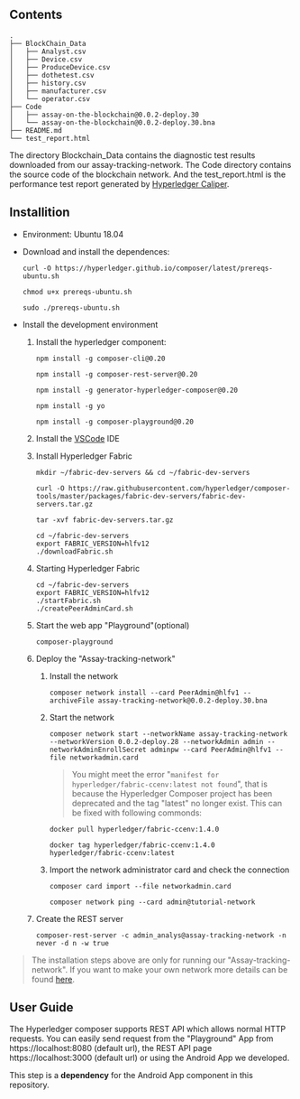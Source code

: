 ## Contents

```
.
├── BlockChain_Data
│   ├── Analyst.csv
│   ├── Device.csv
│   ├── ProduceDevice.csv
│   ├── dothetest.csv
│   ├── history.csv
│   ├── manufacturer.csv
│   └── operator.csv
├── Code
│   ├── assay-on-the-blockchain@0.0.2-deploy.30
│   └── assay-on-the-blockchain@0.0.2-deploy.30.bna
├── README.md
└── test_report.html

```

The directory Blockchain_Data contains the diagnostic test results downloaded from our assay-tracking-network. The Code directory contains the source code of the blockchain network. And the test_report.html is the performance test report generated by [Hyperledger Caliper](https://github.com/hyperledger/caliper).

## Installition
  * Environment: Ubuntu 18.04

* Download and install the dependences:
  ```
  curl -O https://hyperledger.github.io/composer/latest/prereqs-ubuntu.sh

  chmod u+x prereqs-ubuntu.sh

  sudo ./prereqs-ubuntu.sh
  ```
* Install the development environment
  1. Install the hyperledger component:
     ```
     npm install -g composer-cli@0.20

     npm install -g composer-rest-server@0.20

     npm install -g generator-hyperledger-composer@0.20

     npm install -g yo

     npm install -g composer-playground@0.20
     ```
  2. Install the [VSCode](https://code.visualstudio.com/download) IDE
   
  3. Install Hyperledger Fabric
        ```
        mkdir ~/fabric-dev-servers && cd ~/fabric-dev-servers

        curl -O https://raw.githubusercontent.com/hyperledger/composer-tools/master/packages/fabric-dev-servers/fabric-dev-servers.tar.gz

        tar -xvf fabric-dev-servers.tar.gz

        cd ~/fabric-dev-servers
        export FABRIC_VERSION=hlfv12
        ./downloadFabric.sh

        ```

  4. Starting Hyperledger Fabric
        ```
        cd ~/fabric-dev-servers
        export FABRIC_VERSION=hlfv12
        ./startFabric.sh
        ./createPeerAdminCard.sh
        ```
  5. Start the web app "Playground"(optional)
        ```
        composer-playground
        ```
  6. Deploy the "Assay-tracking-network"
     1. Install the network

        ```
        composer network install --card PeerAdmin@hlfv1 --archiveFile assay-tracking-network@0.0.2-deploy.30.bna 
        ```

     2. Start the network
        
        ```
        composer network start --networkName assay-tracking-network --networkVersion 0.0.2-deploy.28 --networkAdmin admin --networkAdminEnrollSecret adminpw --card PeerAdmin@hlfv1 --file networkadmin.card 
        ```

        > You might meet the error "```manifest for hyperledger/fabric-ccenv:latest not found```", that is because the Hyperledger Composer project has been deprecated and the tag "latest" no longer exist. This can be fixed with following commonds:
        ```
        docker pull hyperledger/fabric-ccenv:1.4.0

        docker tag hyperledger/fabric-ccenv:1.4.0 hyperledger/fabric-ccenv:latest
        ```

     3. Import the network administrator card and check the connection
        ```
        composer card import --file networkadmin.card

        composer network ping --card admin@tutorial-network
        ```

    7. Create the REST server
        ```
        composer-rest-server -c admin_analys@assay-tracking-network -n never -d n -w true 
        ```
> The installation steps above are only for running our "Assay-tracking-network". If you want to make your own network more details can be found [here](https://hyperledger.github.io/composer/latest/).

## User Guide

The Hyperledger composer supports REST API which allows normal HTTP requests. You can easily send request from the "Playground" App from https://localhost:8080 (default url), the REST API page https://localhost:3000 (default url) or using the Android App we developed. 

This step is a **dependency** for the Android App component in this repository. 
